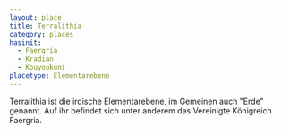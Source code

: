 ```yaml
---
layout: place
title: Terralithia
category: places
hasinit:
  - Faergria
  - Kradian
  - Kouyoukuni
placetype: Elementarebene
---
```


Terralithia ist die irdische Elementarebene, im Gemeinen auch "Erde" genannt. Auf ihr befindet sich unter anderem das
Vereinigte Königreich Faergria.